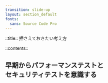 ```yaml
---
transition: slide-up
layout: section_default
fonts:
  sans: Source Code Pro
---
```


::title::
押さえておきたい考え方

::contents::

<h2 class="text-sectionTitle font-bold mt-40 leading-relaxed w-fit mx-auto">
早期からパフォーマンステストと<br>セキュリティテストを意識する
</h2>
<!-- この二つで見つかる欠陥は製品にとって最悪の欠陥。実装を少し直すだけで済めば良いが場合によっては設計からやり直さないといけない可能性すらある。早めに実施できるように頑張りたい。 -->

